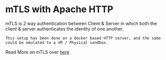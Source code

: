 # mTLS with Apache HTTP 


mTLS is 2 way authentication between Client & Server in which both the client & server authenticates the identity of one another.
 
``` NOTE: 
This setup has been done on a docker based HTTP server, and the same could be emulated to a VM / Physical sandbox.
```  

Read More on mTLS over [here](https://vignesh-thirunavukkarasu.medium.com/mtls-with-apache-http-server-fbfd702106ca)

 
